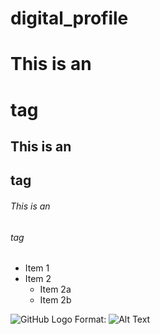# digital_profile
# This is an <h1> tag
## This is an <h2> tag
###### This is an <h6> tag



* Item 1
* Item 2
  * Item 2a
  * Item 2b





![GitHub Logo](/images/logo.png)
Format: ![Alt Text](https://wallpaperaccess.com/full/1524043.jpg)
